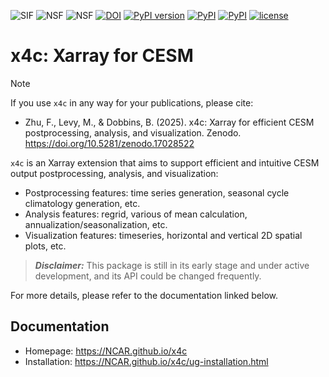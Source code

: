 ![SIF](https://img.shields.io/badge/NSF_NCAR-CGD_SIF-blue)
![NSF](https://img.shields.io/badge/NSF-220777-blue)
![NSF](https://img.shields.io/badge/NSF-2530608-blue)
[![DOI](https://zenodo.org/badge/DOI/10.5281/zenodo.17028522.svg)](https://doi.org/10.5281/zenodo.17028522)
[![PyPI version](https://badge.fury.io/py/x4c.svg)](https://badge.fury.io/py/x4c)
[![PyPI](https://img.shields.io/badge/python-3.12-blue.svg)]()
[![PyPI](https://img.shields.io/badge/python-3.13-blue.svg)]()
[![license](https://img.shields.io/github/license/NCAR/x4c.svg)]()

# x4c: Xarray for CESM
> [!NOTE]
> If you use `x4c` in any way for your publications, please cite:
> 
> + Zhu, F., Levy, M., & Dobbins, B. (2025). x4c: Xarray for efficient CESM postprocessing, analysis, and visualization. Zenodo. https://doi.org/10.5281/zenodo.17028522

`x4c` is an Xarray extension that aims to support efficient and intuitive CESM output postprocessing, analysis, and visualization:
- Postprocessing features: time series generation, seasonal cycle climatology generation, etc.
- Analysis features: regrid, various of mean calculation, annualization/seasonalization, etc.
- Visualization features: timeseries, horizontal and vertical 2D spatial plots, etc.

> **_Disclaimer:_**  This package is still in its early stage and under active development, and its API could be changed frequently.

For more details, please refer to the documentation linked below.

## Documentation

+ Homepage: https://NCAR.github.io/x4c
+ Installation: https://NCAR.github.io/x4c/ug-installation.html